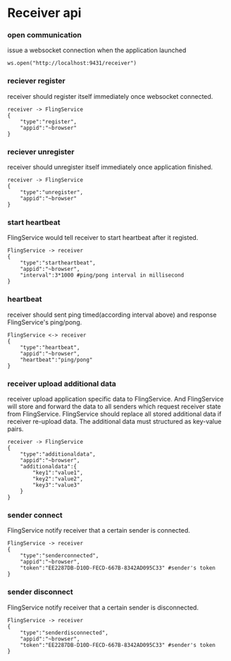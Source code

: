 # Receiver api

### open communication
issue a websocket connection when the application launched

    ws.open("http://localhost:9431/receiver")

### reciever register
receiver should register itself immediately once websocket connected.

    receiver -> FlingService
    {
        "type":"register",
        "appid":"~browser"
    }

### reciever unregister
receiver should unregister itself immediately once application finished.

    receiver -> FlingService
    {
        "type":"unregister",
        "appid":"~browser"
    }

### start heartbeat
FlingService would tell receiver to start heartbeat after it registed.

    FlingService -> receiver
    {
        "type":"startheartbeat",
        "appid":"~browser",
        "interval":3*1000 #ping/pong interval in millisecond
    }

### heartbeat
receiver should sent ping timed(according interval above) and response FlingService's ping/pong.

    FlingService <-> receiver
    {
        "type":"heartbeat",
        "appid":"~browser",
        "heartbeat":"ping/pong"
    }

### receiver upload additional data
receiver upload application specific data to FlingService. And FlingService will store and forward the data to all senders which request receiver state from FlingService. FlingService should replace all stored additional data if receiver re-upload data. The additional data must structured as key-value pairs.

    receiver -> FlingService
    {
        "type":"additionaldata",
        "appid":"~browser",
        "additionaldata":{
            "key1":"value1",
            "key2":"value2",
            "key3":"value3"
        }
    }

### sender connect
FlingService notify receiver that a certain sender is connected.

    FlingService -> receiver
    {
        "type":"senderconnected",
        "appid":"~browser",
        "token":"EE2287DB-D10D-FECD-667B-8342AD095C33" #sender's token
    }

### sender disconnect
FlingService notify receiver that a certain sender is disconnected.

    FlingService -> receiver
    {
        "type":"senderdisconnected",
        "appid":"~browser",
        "token":"EE2287DB-D10D-FECD-667B-8342AD095C33" #sender's token
    }
